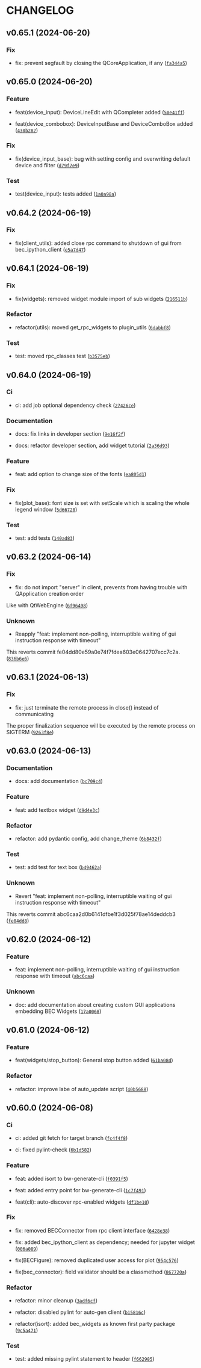 # CHANGELOG

## v0.65.1 (2024-06-20)

### Fix

* fix: prevent segfault by closing the QCoreApplication, if any ([`fa344a5`](https://gitlab.psi.ch/bec/bec_widgets/-/commit/fa344a5799b07a2d8ace63cc7010b69bc4ed6f1d))

## v0.65.0 (2024-06-20)

### Feature

* feat(device_input): DeviceLineEdit with QCompleter added ([`50e41ff`](https://gitlab.psi.ch/bec/bec_widgets/-/commit/50e41ff26160ec26d77feb6d519e4dad902a9b9b))

* feat(device_combobox): DeviceInputBase and DeviceComboBox added ([`430b282`](https://gitlab.psi.ch/bec/bec_widgets/-/commit/430b282039806e3fbc6cf98e958861a065760620))

### Fix

* fix(device_input_base): bug with setting config and overwriting default device and filter ([`d79f7e9`](https://gitlab.psi.ch/bec/bec_widgets/-/commit/d79f7e9ccde03dc77819ca556c79736d30f7821a))

### Test

* test(device_input): tests added ([`1a0a98a`](https://gitlab.psi.ch/bec/bec_widgets/-/commit/1a0a98a45367db414bed813bbd346b3e1ae8d550))

## v0.64.2 (2024-06-19)

### Fix

* fix(client_utils): added close rpc command to shutdown of gui from bec_ipython_client ([`e5a7d47`](https://gitlab.psi.ch/bec/bec_widgets/-/commit/e5a7d47b21cbf066f740f1d11d7c9ea7c70f3080))

## v0.64.1 (2024-06-19)

### Fix

* fix(widgets): removed widget module import of sub widgets ([`216511b`](https://gitlab.psi.ch/bec/bec_widgets/-/commit/216511b951ff0e15b6d7c70133095f3ac45c23f4))

### Refactor

* refactor(utils): moved get_rpc_widgets to plugin_utils ([`6dabbf8`](https://gitlab.psi.ch/bec/bec_widgets/-/commit/6dabbf874fbbdde89c34a7885bf95aa9c895a28b))

### Test

* test: moved rpc_classes test ([`b3575eb`](https://gitlab.psi.ch/bec/bec_widgets/-/commit/b3575eb06852b456cde915dfda281a3e778e3aeb))

## v0.64.0 (2024-06-19)

### Ci

* ci: add job optional dependency check ([`27426ce`](https://gitlab.psi.ch/bec/bec_widgets/-/commit/27426ce7a52b4cbad7f3bef114d6efe6ad73bd7f))

### Documentation

* docs: fix links in developer section ([`9e16f2f`](https://gitlab.psi.ch/bec/bec_widgets/-/commit/9e16f2faf9c59a5d36ae878512c5a910cca31e69))

* docs: refactor developer section, add widget tutorial ([`2a36d93`](https://gitlab.psi.ch/bec/bec_widgets/-/commit/2a36d9364f242bf42e4cda4b50e6f46aa3833bbd))

### Feature

* feat: add option to change size of the fonts ([`ea805d1`](https://gitlab.psi.ch/bec/bec_widgets/-/commit/ea805d1362fc084d3b703b6f81b0180072f0825d))

### Fix

* fix(plot_base): font size is set with setScale which is scaling the whole legend window ([`5d66720`](https://gitlab.psi.ch/bec/bec_widgets/-/commit/5d6672069ea1cbceb62104f66c127e4e3c23e4a4))

### Test

* test: add tests ([`140ad83`](https://gitlab.psi.ch/bec/bec_widgets/-/commit/140ad83380808928edf7953e23c762ab72a0a1e9))

## v0.63.2 (2024-06-14)

### Fix

* fix: do not import &#34;server&#34; in client, prevents from having trouble with QApplication creation order

Like with QtWebEngine ([`6f96498`](https://gitlab.psi.ch/bec/bec_widgets/-/commit/6f96498de66358b89f3a2035627eed2e02dde5a1))

### Unknown

* Reapply &#34;feat: implement non-polling, interruptible waiting of gui instruction response with timeout&#34;

This reverts commit fe04dd80e59a0e74f7fdea603e0642707ecc7c2a. ([`836b6e6`](https://gitlab.psi.ch/bec/bec_widgets/-/commit/836b6e64f694916d6b6f909dedf11a4a6d2c86a4))

## v0.63.1 (2024-06-13)

### Fix

* fix: just terminate the remote process in close() instead of communicating

The proper finalization sequence will be executed by the remote process
on SIGTERM ([`9263f8e`](https://gitlab.psi.ch/bec/bec_widgets/-/commit/9263f8ef5c17ae7a007a1a564baf787b39061756))

## v0.63.0 (2024-06-13)

### Documentation

* docs: add documentation ([`bc709c4`](https://gitlab.psi.ch/bec/bec_widgets/-/commit/bc709c4184c985d4e721f9ea7d1b3dad5e9153a7))

### Feature

* feat: add textbox widget ([`d9d4e3c`](https://gitlab.psi.ch/bec/bec_widgets/-/commit/d9d4e3c9bf73ab2a5629c2867b50fc91e69489ec))

### Refactor

* refactor: add pydantic config, add change_theme ([`6b8432f`](https://gitlab.psi.ch/bec/bec_widgets/-/commit/6b8432f5b20a71175a3537b5f6832b76e3b67d73))

### Test

* test: add test for text box ([`b49462a`](https://gitlab.psi.ch/bec/bec_widgets/-/commit/b49462abeb186e56bac79d2ef0b0add1ef28a1a5))

### Unknown

* Revert &#34;feat: implement non-polling, interruptible waiting of gui instruction response with timeout&#34;

This reverts commit abc6caa2d0b6141dfbe1f3d025f78ae14deddcb3 ([`fe04dd8`](https://gitlab.psi.ch/bec/bec_widgets/-/commit/fe04dd80e59a0e74f7fdea603e0642707ecc7c2a))

## v0.62.0 (2024-06-12)

### Feature

* feat: implement non-polling, interruptible waiting of gui instruction response with timeout ([`abc6caa`](https://gitlab.psi.ch/bec/bec_widgets/-/commit/abc6caa2d0b6141dfbe1f3d025f78ae14deddcb3))

### Unknown

* doc: add documentation about creating custom GUI applications embedding BEC Widgets ([`17a0068`](https://gitlab.psi.ch/bec/bec_widgets/-/commit/17a00687579f5efab1990cd83862ec0e78198633))

## v0.61.0 (2024-06-12)

### Feature

* feat(widgets/stop_button): General stop button added ([`61ba08d`](https://gitlab.psi.ch/bec/bec_widgets/-/commit/61ba08d0b8df9f48f5c54c7c2b4e6d395206e7e6))

### Refactor

* refactor: improve labe of auto_update script ([`40b5688`](https://gitlab.psi.ch/bec/bec_widgets/-/commit/40b568815893cd41af3531bb2e647ca1e2e315f4))

## v0.60.0 (2024-06-08)

### Ci

* ci: added git fetch for target branch ([`fc4f4f8`](https://gitlab.psi.ch/bec/bec_widgets/-/commit/fc4f4f81ad1be99cf5112f2188a46c5bed2679ee))

* ci: fixed pylint-check ([`6b1d582`](https://gitlab.psi.ch/bec/bec_widgets/-/commit/6b1d5827d6599f06a3acd316060a8d25f0686d54))

### Feature

* feat: added isort to bw-generate-cli ([`f0391f5`](https://gitlab.psi.ch/bec/bec_widgets/-/commit/f0391f59c9eb0a51b693fccfe2e399e869d35dda))

* feat: added entry point for bw-generate-cli ([`1c7f491`](https://gitlab.psi.ch/bec/bec_widgets/-/commit/1c7f4912ce5998e666276969bf4af8656d619a91))

* feat(cli): auto-discover rpc-enabled widgets ([`df1be10`](https://gitlab.psi.ch/bec/bec_widgets/-/commit/df1be10057a5e85a3f35bef1c1b27366b6727276))

### Fix

* fix: removed BECConnector from rpc client interface ([`6428e38`](https://gitlab.psi.ch/bec/bec_widgets/-/commit/6428e38ab94c15a2c904e75cc6404bb6d0394e04))

* fix: added bec_ipython_client as dependency; needed for jupyter widget ([`006a089`](https://gitlab.psi.ch/bec/bec_widgets/-/commit/006a0894b85cba3b2773737ed6fe3e92c81cdee0))

* fix(BECFigure): removed duplicated user access for plot ([`954c576`](https://gitlab.psi.ch/bec/bec_widgets/-/commit/954c576131f7deac669ddf9f51eeb1d41b6f92b7))

* fix(bec_connector): field validator should be a classmethod ([`867720a`](https://gitlab.psi.ch/bec/bec_widgets/-/commit/867720a897b6713bd0df9af71ffdd11a6a380f7d))

### Refactor

* refactor: minor cleanup ([`3adf6cf`](https://gitlab.psi.ch/bec/bec_widgets/-/commit/3adf6cfd586355c8b8ce7fdc9722f868e22287c5))

* refactor: disabled pylint for auto-gen client ([`b15816c`](https://gitlab.psi.ch/bec/bec_widgets/-/commit/b15816ca9fd3e4ae87cca5fcfe029b4dfca570ca))

* refactor(isort): added bec_widgets as known first party package ([`9c5a471`](https://gitlab.psi.ch/bec/bec_widgets/-/commit/9c5a471234ed2928e4527b079436db2a807c5f6f))

### Test

* test: added missing pylint statement to header ([`f662985`](https://gitlab.psi.ch/bec/bec_widgets/-/commit/f6629852ebc2b4ee239fa560cc310a5ae2627cf7))
